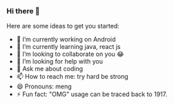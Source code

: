 ### Hi there 👋


<!-- **Lymengchun/Lymengchun** is a ✨ _special_ ✨ repository because its `README.md` (this file) appears on your GitHub profile. -->

Here are some ideas to get you started:

- 🔭 I’m currently working on Android
- 🌱 I’m currently learning java, react js
- 👯 I’m looking to collaborate on you 😂
- 🤔 I’m looking for help with you
- 💬 Ask me about coding
- 📫 How to reach me: try hard be strong
- 😄 Pronouns: meng
- ⚡ Fun fact: "OMG" usage can be traced back to 1917.
